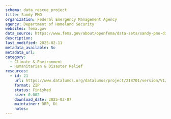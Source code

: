 ```yaml
---
schema: data_rescue_project 
title: Sandy PMO
organization: Federal Emergency Management Agency
agency: Department of Homeland Security
websites: fema.gov
data_source: https://www.fema.gov/about/openfema/data-sets/sandy-pmo-disaster-relief-appropriations-act-2013-sandy-supplemental-bill
description: 
last_modified: 2025-02-11
metadata_available: No
metadata_url: 
category:
  - Climate & Environment 
  - Humanitarian & Disaster Relief 
resources:
  - id: 21
    url: https://www.datalumos.org/datalumos/project/218701/version/V1/view
    format: ZIP
    status: Finished
    size: 0.002
    download_date: 2025-02-07
    maintainer: DRP, DL
    notes: 
---
```

